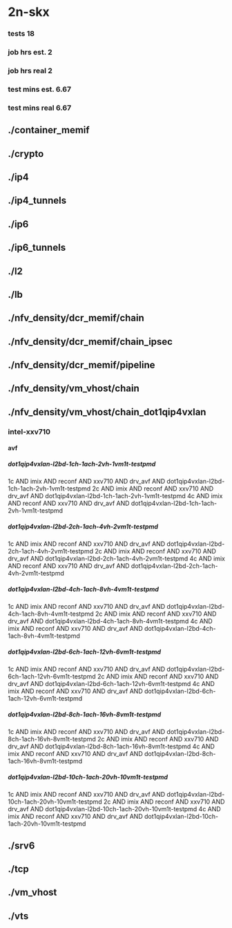 # 2n-skx
### tests 18
### job hrs est. 2
### job hrs real 2
### test mins est. 6.67
### test mins real 6.67
## ./container_memif
## ./crypto
## ./ip4
## ./ip4_tunnels
## ./ip6
## ./ip6_tunnels
## ./l2
## ./lb
## ./nfv_density/dcr_memif/chain
## ./nfv_density/dcr_memif/chain_ipsec
## ./nfv_density/dcr_memif/pipeline
## ./nfv_density/vm_vhost/chain
## ./nfv_density/vm_vhost/chain_dot1qip4vxlan
### intel-xxv710
#### avf
##### dot1qip4vxlan-l2bd-1ch-1ach-2vh-1vm1t-testpmd
1c AND imix AND reconf AND xxv710 AND drv_avf AND dot1qip4vxlan-l2bd-1ch-1ach-2vh-1vm1t-testpmd
2c AND imix AND reconf AND xxv710 AND drv_avf AND dot1qip4vxlan-l2bd-1ch-1ach-2vh-1vm1t-testpmd
4c AND imix AND reconf AND xxv710 AND drv_avf AND dot1qip4vxlan-l2bd-1ch-1ach-2vh-1vm1t-testpmd
##### dot1qip4vxlan-l2bd-2ch-1ach-4vh-2vm1t-testpmd
1c AND imix AND reconf AND xxv710 AND drv_avf AND dot1qip4vxlan-l2bd-2ch-1ach-4vh-2vm1t-testpmd
2c AND imix AND reconf AND xxv710 AND drv_avf AND dot1qip4vxlan-l2bd-2ch-1ach-4vh-2vm1t-testpmd
4c AND imix AND reconf AND xxv710 AND drv_avf AND dot1qip4vxlan-l2bd-2ch-1ach-4vh-2vm1t-testpmd
##### dot1qip4vxlan-l2bd-4ch-1ach-8vh-4vm1t-testpmd
1c AND imix AND reconf AND xxv710 AND drv_avf AND dot1qip4vxlan-l2bd-4ch-1ach-8vh-4vm1t-testpmd
2c AND imix AND reconf AND xxv710 AND drv_avf AND dot1qip4vxlan-l2bd-4ch-1ach-8vh-4vm1t-testpmd
4c AND imix AND reconf AND xxv710 AND drv_avf AND dot1qip4vxlan-l2bd-4ch-1ach-8vh-4vm1t-testpmd
##### dot1qip4vxlan-l2bd-6ch-1ach-12vh-6vm1t-testpmd
1c AND imix AND reconf AND xxv710 AND drv_avf AND dot1qip4vxlan-l2bd-6ch-1ach-12vh-6vm1t-testpmd
2c AND imix AND reconf AND xxv710 AND drv_avf AND dot1qip4vxlan-l2bd-6ch-1ach-12vh-6vm1t-testpmd
4c AND imix AND reconf AND xxv710 AND drv_avf AND dot1qip4vxlan-l2bd-6ch-1ach-12vh-6vm1t-testpmd
##### dot1qip4vxlan-l2bd-8ch-1ach-16vh-8vm1t-testpmd
1c AND imix AND reconf AND xxv710 AND drv_avf AND dot1qip4vxlan-l2bd-8ch-1ach-16vh-8vm1t-testpmd
2c AND imix AND reconf AND xxv710 AND drv_avf AND dot1qip4vxlan-l2bd-8ch-1ach-16vh-8vm1t-testpmd
4c AND imix AND reconf AND xxv710 AND drv_avf AND dot1qip4vxlan-l2bd-8ch-1ach-16vh-8vm1t-testpmd
##### dot1qip4vxlan-l2bd-10ch-1ach-20vh-10vm1t-testpmd
1c AND imix AND reconf AND xxv710 AND drv_avf AND dot1qip4vxlan-l2bd-10ch-1ach-20vh-10vm1t-testpmd
2c AND imix AND reconf AND xxv710 AND drv_avf AND dot1qip4vxlan-l2bd-10ch-1ach-20vh-10vm1t-testpmd
4c AND imix AND reconf AND xxv710 AND drv_avf AND dot1qip4vxlan-l2bd-10ch-1ach-20vh-10vm1t-testpmd
## ./srv6
## ./tcp
## ./vm_vhost
## ./vts
